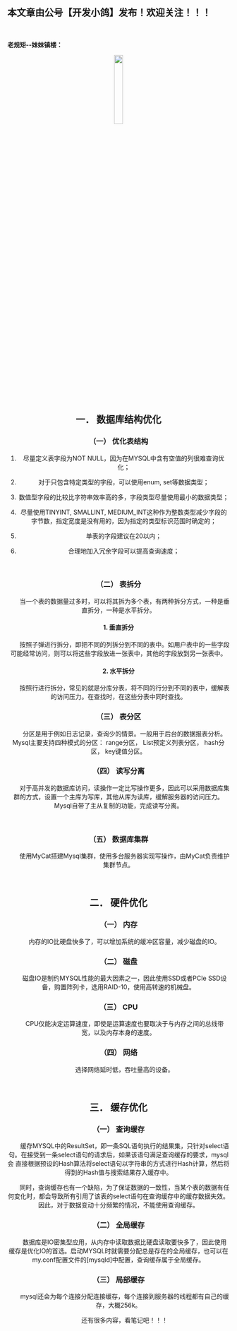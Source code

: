 ﻿## 本文章由公号【开发小鸽】发布！欢迎关注！！！
<br>

**老规矩--妹妹镇楼：**
<center>
<img src="https://img-blog.csdnimg.cn/20200721223424816.JPG"   width="20%">

## 一．	数据库结构优化

### （一）	优化表结构

1.	尽量定义表字段为NOT NULL，因为在MYSQL中含有空值的列很难查询优化；

2.	对于只包含特定类型的字段，可以使用enum, set等数据类型；

3.	数值型字段的比较比字符串效率高的多，字段类型尽量使用最小的数据类型；

4.	尽量使用TINYINT, SMALLINT, MEDIUM_INT这种作为整数类型减少字段的字节数，指定宽度是没有用的，因为指定的类型标识范围时确定的；

5.	单表的字段建议在20以内；

6.	合理地加入冗余字段可以提高查询速度；
<br>


### （二）	表拆分
&nbsp;  &nbsp;  &nbsp;  &nbsp;当一个表的数据量过多时，可以将其拆为多个表，有两种拆分方式，一种是垂直拆分，一种是水平拆分。
<br>



#### 1.	垂直拆分
&nbsp;  &nbsp;  &nbsp;  &nbsp;按照子弹进行拆分，即把不同的列拆分到不同的表中。如用户表中的一些字段可能经常访问，则可以将这些字段放进一张表中，其他的字段放到另一张表中。
<br>



#### 2.	水平拆分
&nbsp;  &nbsp;  &nbsp;  &nbsp;按照行进行拆分，常见的就是分库分表，将不同的行分到不同的表中，缓解表的访问压力。在查找时，在这些分表中同时查找。
<br>



### （三）	表分区

&nbsp;  &nbsp;  &nbsp;  &nbsp;分区是用于例如日志记录，查询少的情景。一般用于后台的数据报表分析。Mysql主要支持四种模式的分区： range分区， List预定义列表分区， hash分区， key键值分区。
<br>



### （四）	读写分离
&nbsp;  &nbsp;  &nbsp;  &nbsp;对于高并发的数据库访问，读操作一定比写操作更多，因此可以采用数据库集群的方式，设置一个主库为写库，其他从库为读库，缓解服务器的访问压力。Mysql自带了主从复制的功能，完成读写分离。

<br>


### （五）	数据库集群

&nbsp;  &nbsp;  &nbsp;  &nbsp;使用MyCat搭建Mysql集群，使用多台服务器实现写操作，由MyCat负责维护集群节点。

<br>



## 二．	硬件优化
### （一）	内存

&nbsp;  &nbsp;  &nbsp;  &nbsp;内存的IO比硬盘快多了，可以增加系统的缓冲区容量，减少磁盘的IO。
<br>



### （二）	磁盘
&nbsp;  &nbsp;  &nbsp;  &nbsp;磁盘IO是制约MYSQL性能的最大因素之一，因此使用SSD或者PCIe SSD设备，购置阵列卡，选用RAID-10，使用高转速的机械盘。
<br>



### （三）	CPU
&nbsp;  &nbsp;  &nbsp;  &nbsp;CPU仅能决定运算速度，即使是运算速度也要取决于与内存之间的总线带宽，以及内存本身的速度。
<br>



### （四）	网络
&nbsp;  &nbsp;  &nbsp;  &nbsp;选择网络延时低，吞吐量高的设备。

<br>



## 三．	缓存优化
### （一）	查询缓存
&nbsp;  &nbsp;  &nbsp;  &nbsp;缓存MYSQL中的ResultSet，即一条SQL语句执行的结果集，只针对select语句。在接受到一条select语句的请求后，如果该语句满足查询缓存的要求，mysql会 直接根据预设的Hash算法将select语句以字符串的方式进行Hash计算，然后将得到的Hash值与搜索结果存入缓存中。

&nbsp;  &nbsp;  &nbsp;  &nbsp;同时，查询缓存也有一个缺陷，为了保证数据的一致性，当某个表的数据有任何变化时，都会导致所有引用了该表的select语句在查询缓存中的缓存数据失效。因此，对于数据变动十分频繁的情况，不能使用查询缓存。
<br>



### （二）	全局缓存
&nbsp;  &nbsp;  &nbsp;  &nbsp;数据库是IO密集型应用，从内存中读取数据比硬盘读取要快多了，因此使用缓存是优化IO的首选。启动MYSQL时就需要分配总是存在的全局缓存，也可以在my.conf配置文件的[mysqld]中配置，查询缓存属于全局缓存。
<br>



### （三）	局部缓存
&nbsp;  &nbsp;  &nbsp;  &nbsp;mysql还会为每个连接分配连接缓存，每个连接到服务器的线程都有自己的缓存，大概256k。


&nbsp;  &nbsp;  &nbsp;  &nbsp;还有很多内容，看笔记吧！！！

